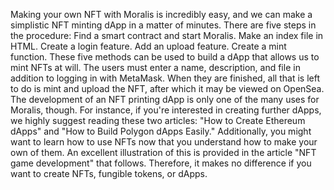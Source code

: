 Making your own NFT with Moralis is incredibly easy, and we can make a simplistic NFT minting dApp in a matter of minutes. There are five steps in the procedure:
Find a smart contract and start Moralis.
Make an index file in HTML.
Create a login feature.
Add an upload feature.
Create a mint function.
These five methods can be used to build a dApp that allows us to mint NFTs at will. The users must enter a name, description, and file in addition to logging in with MetaMask. When they are finished, all that is left to do is mint and upload the NFT, after which it may be viewed on OpenSea.
The development of an NFT printing dApp is only one of the many uses for Moralis, though. For instance, if you're interested in creating further dApps, we highly suggest reading these two articles: "How to Create Ethereum dApps" and "How to Build Polygon dApps Easily."
Additionally, you might want to learn how to use NFTs now that you understand how to make your own of them. An excellent illustration of this is provided in the article "NFT game development" that follows. Therefore, it makes no difference if you want to create NFTs, fungible tokens, or dApps.